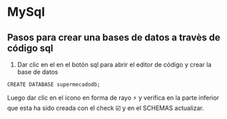 # MySql
##  Pasos para crear una bases de datos a travès de código sql
 1. Dar clic en el en el botón sql para abrir el editor de código y crear la base de datos 
 
 
```Sql:
CREATE DATABASE supermecadodb;

```
 Luego dar clic en el icono en forma de rayo :zap: y verifica en la parte inferior que esta ha sido creada con el check :ballot_box_with_check: y en el SCHEMAS actualizar.

